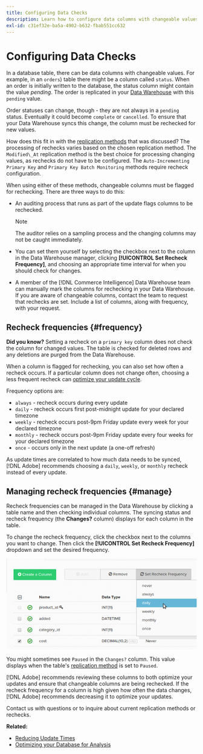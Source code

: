 ```yaml
---
title: Configuring Data Checks
description: Learn how to configure data columns with changeable values.
exl-id: c31ef32e-ba5a-4902-b632-fbab551cc632
---
```

# Configuring Data Checks

In a database table, there can be data columns with changeable values. For example, in an `orders`) table there might be a column called `status`. When an order is initially written to the database, the status column might contain the value _pending_. The order is replicated in your [Data Warehouse](../data-warehouse-mgr/tour-dwm.md) with this `pending` value.

Order statuses can change, though - they are not always in a `pending` status. Eventually it could become `complete` or `cancelled`. To ensure that your Data Warehouse syncs this change, the column must be rechecked for new values.

How does this fit in with the [replication methods](../data-warehouse-mgr/cfg-replication-methods.md) that was discussed? The processing of rechecks varies based on the chosen replication method. The `Modified\_At` replication method is the best choice for processing changing values, as rechecks do not have to be configured. The `Auto-Incrementing Primary Key` and `Primary Key Batch Monitoring` methods require recheck configuration.

When using either of these methods, changeable columns must be flagged for rechecking. There are three ways to do this:

* An auditing process that runs as part of the update flags columns to be rechecked. 

   >[!NOTE]
   >
   >The auditor relies on a sampling process and the changing columns may not be caught immediately.

* You can set them yourself by selecting the checkbox next to the column in the Data Warehouse manager, clicking **[!UICONTROL Set Recheck Frequency]**, and choosing an appropriate time interval for when you should check for changes.
* A member of the [!DNL Commerce Intelligence] Data Warehouse team can manually mark the columns for rechecking in your Data Warehouse. If you are aware of changeable columns, contact the team to request that rechecks are set. Include a list of columns, along with frequency, with your request.

## Recheck frequencies {#frequency}

**Did you know?**
Setting a recheck on a `primary key` column does not check the column for changed values. The table is checked for deleted rows and any deletions are purged from the Data Warehouse.

When a column is flagged for rechecking, you can also set how often a recheck occurs. If a particular column does not change often, choosing a less frequent recheck can [optimize your update cycle](../../best-practices/reduce-update-cycle-time.md).

Frequency options are:

* `always` - recheck occurs during every update
* `daily` - recheck occurs first post-midnight update for your declared timezone
* `weekly` - recheck occurs post-9pm Friday update every week for your declared timezone
* `monthly` - recheck occurs post-9pm Friday update every four weeks for your declared timezone
* `once` - occurs only in the next update (a one-off refresh)

As update times are correlated to how much data needs to be synced, [!DNL Adobe] recommends choosing a `daily`, `weekly`, or `monthly` recheck instead of every update.

## Managing recheck frequencies {#manage}

Recheck frequencies can be managed in the Data Warehouse by clicking a table name and then checking individual columns. The syncing status and recheck frequency (the **Changes?** column) displays for each column in the table.

To change the recheck frequency, click the checkbox next to the columns you want to change. Then click the **[!UICONTROL Set Recheck Frequency]** dropdown and set the desired frequency.

![](../../assets/dwm-recheck.png)

You might sometimes see `Paused` in the `Changes?` column. This value displays when the table's [replication method](../../data-analyst/data-warehouse-mgr/cfg-data-rechecks.md) is set to `Paused`.

[!DNL Adobe] recommends reviewing these columns to both optimize your updates and ensure that changeable columns are being rechecked. If the recheck frequency for a column is high given how often the data changes, [!DNL Adobe] recommends decreasing it to optimize your updates.

Contact us with questions or to inquire about current replication methods or rechecks.

**Related:**

* [Reducing Update Times](../../best-practices/reduce-update-cycle-time.md)
* [Optimizing your Database for Analysis](../../best-practices/opt-db-analysis.md)
